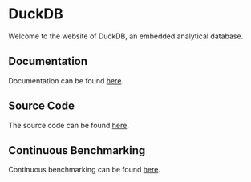# DuckDB
Welcome to the website of DuckDB, an embedded analytical database.

## Documentation
Documentation can be found [here](docs).
## Source Code
The source code can be found [here](https://github.com/cwida/duckdb).
## Continuous Benchmarking
Continuous benchmarking can be found [here](https://www.duckdb.org/benchmarking/).

